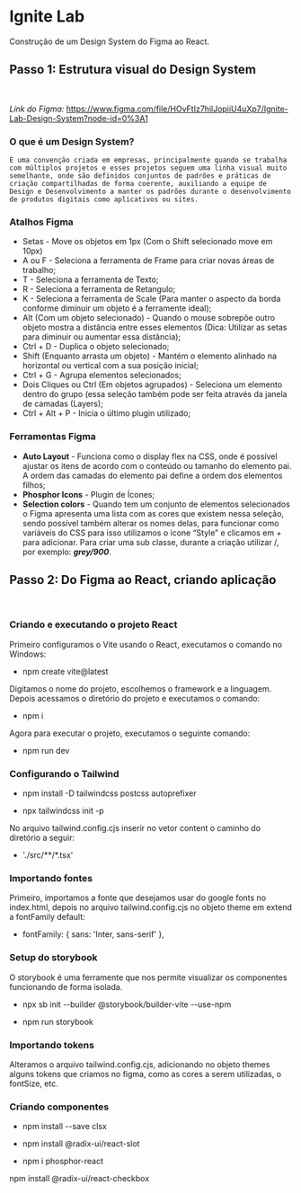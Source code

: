 # **Ignite Lab**

Construção de um Design System do Figma ao React.

## **Passo 1: Estrutura visual do Design System**
<br>

_Link do Figma:_ https://www.figma.com/file/HOvFtIz7hilJopiiU4uXp7/Ignite-Lab-Design-System?node-id=0%3A1

### O que é um Design System? 

    É uma convenção criada em empresas, principalmente quando se trabalha com múltiplos projetos e esses projetos seguem uma linha visual muito semelhante, onde são definidos conjuntos de padrões e práticas de criação compartilhadas de forma coerente, auxiliando a equipe de Design e Desenvolvimento a manter os padrões durante o desenvolvimento de produtos digitais como aplicativos ou sites.

### Atalhos Figma

- Setas - Move os objetos em 1px (Com o Shift selecionado move em 10px)
- A ou F - Seleciona a ferramenta de Frame para criar novas áreas de trabalho;
- T - Seleciona a ferramenta de Texto;
- R - Seleciona a ferramenta de Retangulo;
- K - Seleciona a ferramenta de Scale (Para manter o aspecto da borda conforme diminuir um objeto é a ferramente ideal);
- Alt (Com um objeto selecionado) - Quando o mouse sobrepõe outro objeto mostra a distância entre esses elementos (Dica: Utilizar as setas para diminuir ou aumentar essa distância);
- Ctrl + D - Duplica o objeto selecionado;
- Shift (Enquanto arrasta um objeto) - Mantém o elemento alinhado na horizontal ou vertical  com a sua posição inicial;
- Ctrl + G - Agrupa elementos selecionados;
- Dois Cliques ou Ctrl (Em objetos agrupados) - Seleciona um elemento dentro do grupo (essa seleção também pode ser feita através da janela de camadas (Layers);
- Ctrl + Alt + P - Inicia o último plugin utilizado;

### Ferramentas Figma

- **Auto Layout** - Funciona como o display flex na CSS, onde é possível ajustar os itens de acordo com o conteúdo ou tamanho do elemento pai. A ordem das camadas do elemento pai define a ordem dos elementos filhos;
- **Phosphor Icons** - Plugin de Ícones;
- **Selection colors** - Quando tem um conjunto de elementos selecionados o Figma apresenta uma lista com as cores que existem nessa seleção, sendo possível também alterar os nomes delas, para funcionar como variáveis do CSS para isso utilizamos o icone “Style” e clicamos em + para adicionar. Para criar uma sub classe, durante a criação utilizar /, por exemplo: ***grey/900***.


## **Passo 2: Do Figma ao React, criando aplicação**
<br>

### Criando e executando o projeto React

Primeiro configuramos o Vite usando o React, executamos o comando no Windows:

- npm create vite@latest

Digitamos o nome do projeto, escolhemos o framework e a linguagem. Depois acessamos o diretório do projeto e executamos o comando:

- npm i

Agora para executar o projeto, executamos o seguinte comando:

- npm run dev

### Configurando o Tailwind

- npm install -D tailwindcss postcss autoprefixer

- npx tailwindcss init -p

No arquivo tailwind.config.cjs inserir no vetor content o caminho do diretório a seguir:

- './src/**\/*.tsx'

### Importando fontes

Primeiro, importamos a fonte que desejamos usar do google fonts no index.html, depois no arquivo 
tailwind.config.cjs no objeto theme em extend a fontFamily default:

- fontFamily: { sans: 'Inter, sans-serif' },

### Setup do storybook

O storybook é uma ferramente que nos permite visualizar os componentes funcionando de forma isolada.

- npx sb init --builder @storybook/builder-vite --use-npm

- npm run storybook

### Importando tokens

Alteramos o arquivo tailwind.config.cjs, adicionando no objeto themes alguns tokens que criamos no figma, como as cores a serem utilizadas, o fontSize, etc.

### Criando componentes

-  npm install --save clsx

- npm install @radix-ui/react-slot

- npm i phosphor-react

npm install @radix-ui/react-checkbox